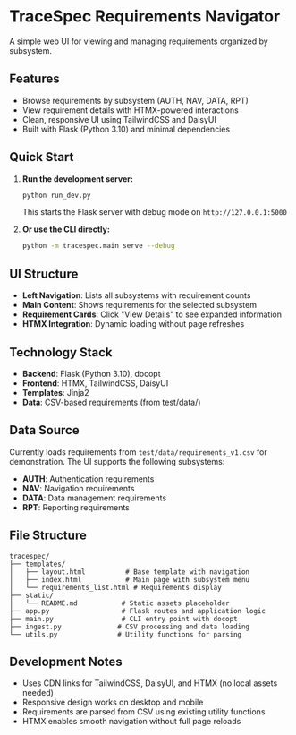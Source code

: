 # TraceSpec Requirements Navigator

A simple web UI for viewing and managing requirements organized by subsystem.

## Features

- Browse requirements by subsystem (AUTH, NAV, DATA, RPT)
- View requirement details with HTMX-powered interactions
- Clean, responsive UI using TailwindCSS and DaisyUI
- Built with Flask (Python 3.10) and minimal dependencies

## Quick Start

1. **Run the development server:**
   ```bash
   python run_dev.py
   ```
   This starts the Flask server with debug mode on `http://127.0.0.1:5000`

2. **Or use the CLI directly:**
   ```bash
   python -m tracespec.main serve --debug
   ```

## UI Structure

- **Left Navigation**: Lists all subsystems with requirement counts
- **Main Content**: Shows requirements for the selected subsystem
- **Requirement Cards**: Click "View Details" to see expanded information
- **HTMX Integration**: Dynamic loading without page refreshes

## Technology Stack

- **Backend**: Flask (Python 3.10), docopt
- **Frontend**: HTMX, TailwindCSS, DaisyUI
- **Templates**: Jinja2
- **Data**: CSV-based requirements (from test/data/)

## Data Source

Currently loads requirements from `test/data/requirements_v1.csv` for demonstration. The UI supports the following subsystems:
- **AUTH**: Authentication requirements
- **NAV**: Navigation requirements
- **DATA**: Data management requirements
- **RPT**: Reporting requirements

## File Structure

```
tracespec/
├── templates/
│   ├── layout.html          # Base template with navigation
│   ├── index.html           # Main page with subsystem menu
│   └── requirements_list.html # Requirements display
├── static/
│   └── README.md           # Static assets placeholder
├── app.py                  # Flask routes and application logic
├── main.py                 # CLI entry point with docopt
├── ingest.py              # CSV processing and data loading
└── utils.py               # Utility functions for parsing
```

## Development Notes

- Uses CDN links for TailwindCSS, DaisyUI, and HTMX (no local assets needed)
- Responsive design works on desktop and mobile
- Requirements are parsed from CSV using existing utility functions
- HTMX enables smooth navigation without full page reloads
